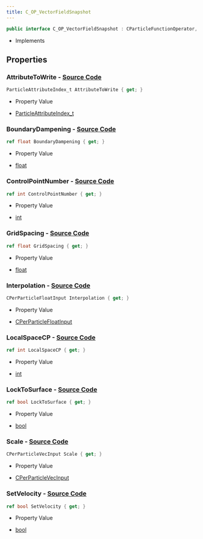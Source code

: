 ```yaml
---
title: C_OP_VectorFieldSnapshot
---
```


```csharp
public interface C_OP_VectorFieldSnapshot : CParticleFunctionOperator, CParticleFunction, ISchemaClass<CParticleFunction>, ISchemaClass<CParticleFunctionOperator>, ISchemaClass<C_OP_VectorFieldSnapshot>, ISchemaField, ISchemaClass, INativeHandle
```

- Implements

## Properties

### **AttributeToWrite** - [Source Code](https://github.com/swiftly-solution/swiftlys2/blob/main/managed/src/SwiftlyS2.Generated/Schemas/Interfaces/C_OP_VectorFieldSnapshot.cs#L18)

```csharp
ParticleAttributeIndex_t AttributeToWrite { get; }
```

- Property Value

- [ParticleAttributeIndex_t](/docs/api/shared/schemadefinitions/particleattributeindex_t)

### **BoundaryDampening** - [Source Code](https://github.com/swiftly-solution/swiftlys2/blob/main/managed/src/SwiftlyS2.Generated/Schemas/Interfaces/C_OP_VectorFieldSnapshot.cs#L26)

```csharp
ref float BoundaryDampening { get; }
```

- Property Value

- [float](https://learn.microsoft.com/dotnet/api/system.single)

### **ControlPointNumber** - [Source Code](https://github.com/swiftly-solution/swiftlys2/blob/main/managed/src/SwiftlyS2.Generated/Schemas/Interfaces/C_OP_VectorFieldSnapshot.cs#L16)

```csharp
ref int ControlPointNumber { get; }
```

- Property Value

- [int](https://learn.microsoft.com/dotnet/api/system.int32)

### **GridSpacing** - [Source Code](https://github.com/swiftly-solution/swiftlys2/blob/main/managed/src/SwiftlyS2.Generated/Schemas/Interfaces/C_OP_VectorFieldSnapshot.cs#L32)

```csharp
ref float GridSpacing { get; }
```

- Property Value

- [float](https://learn.microsoft.com/dotnet/api/system.single)

### **Interpolation** - [Source Code](https://github.com/swiftly-solution/swiftlys2/blob/main/managed/src/SwiftlyS2.Generated/Schemas/Interfaces/C_OP_VectorFieldSnapshot.cs#L22)

```csharp
CPerParticleFloatInput Interpolation { get; }
```

- Property Value

- [CPerParticleFloatInput](/docs/api/shared/schemadefinitions/cperparticlefloatinput)

### **LocalSpaceCP** - [Source Code](https://github.com/swiftly-solution/swiftlys2/blob/main/managed/src/SwiftlyS2.Generated/Schemas/Interfaces/C_OP_VectorFieldSnapshot.cs#L20)

```csharp
ref int LocalSpaceCP { get; }
```

- Property Value

- [int](https://learn.microsoft.com/dotnet/api/system.int32)

### **LockToSurface** - [Source Code](https://github.com/swiftly-solution/swiftlys2/blob/main/managed/src/SwiftlyS2.Generated/Schemas/Interfaces/C_OP_VectorFieldSnapshot.cs#L30)

```csharp
ref bool LockToSurface { get; }
```

- Property Value

- [bool](https://learn.microsoft.com/dotnet/api/system.boolean)

### **Scale** - [Source Code](https://github.com/swiftly-solution/swiftlys2/blob/main/managed/src/SwiftlyS2.Generated/Schemas/Interfaces/C_OP_VectorFieldSnapshot.cs#L24)

```csharp
CPerParticleVecInput Scale { get; }
```

- Property Value

- [CPerParticleVecInput](/docs/api/shared/schemadefinitions/cperparticlevecinput)

### **SetVelocity** - [Source Code](https://github.com/swiftly-solution/swiftlys2/blob/main/managed/src/SwiftlyS2.Generated/Schemas/Interfaces/C_OP_VectorFieldSnapshot.cs#L28)

```csharp
ref bool SetVelocity { get; }
```

- Property Value

- [bool](https://learn.microsoft.com/dotnet/api/system.boolean)


